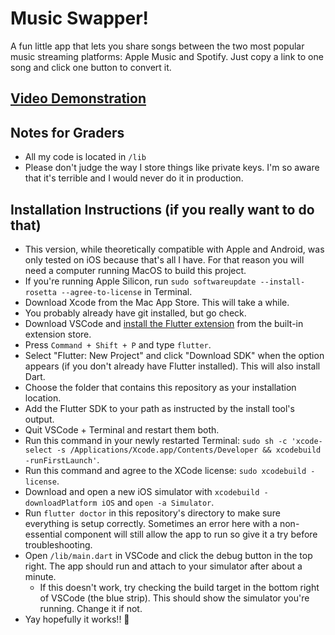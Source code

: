 # Music Swapper!

A fun little app that lets you share songs between the two most popular music streaming platforms: Apple Music and Spotify. Just copy a link to one song and click one button to convert it.

## [Video Demonstration](https://drive.google.com/file/d/15lQYKf70ZCj76XTTKIRnkEZ-n_tRwyLp/view?usp=sharing)

## Notes for Graders
 - All my code is located in `/lib`
 - Please don't judge the way I store things like private keys. I'm so aware that it's terrible and I would never do it in production.

## Installation Instructions (if you really want to do that)
 - This version, while theoretically compatible with Apple and Android, was only tested on iOS because that's all I have. For that reason you will need a computer running MacOS to build this project.
 - If you're running Apple Silicon, run `sudo softwareupdate --install-rosetta --agree-to-license` in Terminal.
 - Download Xcode from the Mac App Store. This will take a while.
 - You probably already have git installed, but go check.
 - Download VSCode and [install the Flutter extension](https://marketplace.visualstudio.com/items?itemName=Dart-Code.flutter) from the built-in extension store.
 - Press `Command + Shift + P` and type `flutter`.
 - Select "Flutter: New Project" and click "Download SDK" when the option appears (if you don't already have Flutter installed). This will also install Dart.
 - Choose the folder that contains this repository as your installation location.
 - Add the Flutter SDK to your path as instructed by the install tool's output.
 - Quit VSCode + Terminal and restart them both.
 - Run this command in your newly restarted Terminal: `sudo sh -c 'xcode-select -s /Applications/Xcode.app/Contents/Developer && xcodebuild -runFirstLaunch'`.
 - Run this command and agree to the XCode license: `sudo xcodebuild -license`.
 - Download and open a new iOS simulator with `xcodebuild -downloadPlatform iOS` and `open -a Simulator`.
 - Run `flutter doctor` in this repository's directory to make sure everything is setup correctly. Sometimes an error here with a non-essential component will still allow the app to run so give it a try before troubleshooting.
 - Open `/lib/main.dart` in VSCode and click the debug button in the top right. The app should run and attach to your simulator after about a minute.
   - If this doesn't work, try checking the build target in the bottom right of VSCode (the blue strip). This should show the simulator you're running. Change it if not.
 - Yay hopefully it works!! 🎉
